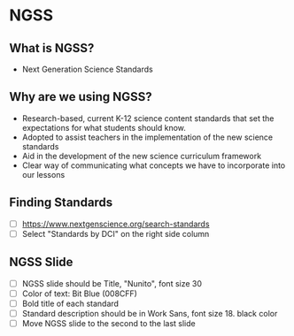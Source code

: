 # NGSS

## What is NGSS?
  - Next Generation Science Standards

## Why are we using NGSS?
  - Research-based, current K-12 science content standards that set the expectations for what students should know.
  - Adopted to assist teachers in the implementation of the new science standards
  - Aid in the development of the new science curriculum framework
  - Clear way of communicating what concepts we have to incorporate into our lessons
  
## Finding Standards
  - [ ] https://www.nextgenscience.org/search-standards
  - [ ] Select "Standards by DCI" on the right side column

## NGSS Slide
  - [ ] NGSS slide should be Title, "Nunito", font size 30
  - [ ] Color of text: Bit Blue (008CFF)
  - [ ] Bold title of each standard
  - [ ] Standard description should be in Work Sans, font size 18. black color
  - [ ] Move NGSS slide to the second to the last slide
